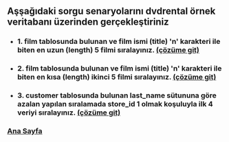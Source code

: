 ## Aşşağıdaki sorgu senaryolarını **dvdrental** örnek veritabanı üzerinden gerçekleştiriniz
 * ### 1. **film** tablosunda bulunan ve film ismi (title) 'n' karakteri ile biten en uzun (length) 5 filmi sıralayınız. [(çözüme git)](1.sql "Tıklayarak 1. ödevi açabilirsin ")
 * ### 2. **film** tablosunda bulunan ve film ismi (title) 'n' karakteri ile biten en kısa (length) ikinci 5 filmi sıralayınız. [(çözüme git)](2.sql "Tıklayarak 2. ödevi açabilirsin ")
 * ### 3. **customer** tablosunda bulunan last_name sütununa göre azalan yapılan sıralamada store_id 1 olmak koşuluyla ilk 4 veriyi sıralayınız. [(çözüme git)](3.sql "Tıklayarak 3. ödevi açabilirsin ")



### [**Ana Sayfa**](../blob/main/README.md "Tıklayarak gidebilirsin")